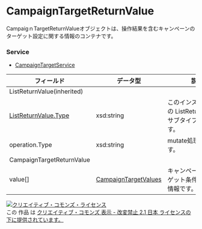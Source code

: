 # CampaignTargetReturnValue
CampaigｎTargetReturnValueオブジェクトは、操作結果を含むキャンペーンのターゲット設定に関する情報のコンテナです。
### Service
+ [CampaignTargetService](../services/CampaignTargetService.md)

| フィールド | データ型 | 説明 | 
|---|---|---|
| ListReturnValue(inherited)|||
| <a href="./ListReturnValue.md">ListReturnValue.Type</a>| xsd:string| このインスタンスの ListReturnValue のサブタイプを示します。 |
| operation.Type| xsd:string| mutate処理の内容です。 |
| CampaignTargetReturnValue|||
| value[]| <a href="./CampaignTargetValues.md">CampaignTargetValues</a>| キャンペーンのターゲット条件に関する情報です。 |
<a rel="license" href="http://creativecommons.org/licenses/by-nd/2.1/jp/"><img alt="クリエイティブ・コモンズ・ライセンス" style="border-width:0" src="https://i.creativecommons.org/l/by-nd/2.1/jp/88x31.png" /></a><br />この 作品 は <a rel="license" href="http://creativecommons.org/licenses/by-nd/2.1/jp/">クリエイティブ・コモンズ 表示 - 改変禁止 2.1 日本 ライセンスの下に提供されています。</a>

